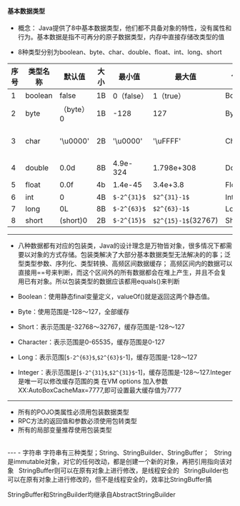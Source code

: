  #### 基本数据类型
-  概念：
    Java提供了8中基本数据类型，他们都不具备对象的特性，没有属性和行为。基本数据是指不可再分的原子数据类型，内存中直接存储改类型的值

-    8种类型分别为boolean、byte、char、double、float、int、long、short
    

序号| 类型名称 | 默认值 | 大小 | 最小值 | 最大值 | 包装类 | 缓存区间
---|---|---|---|---|---|---|---|
 1 | boolean | false | 1B | 0（false）| 1（true）| Boolean | 无
 2 | byte | （byte）0 | 1B | -128 | 127 | Byte | -128～127
 3 | char | '\u0000' | 2B | '\u0000' | '\uFFFF' | Character | （char）0～（char）127
 4 | double | 0.0d | 8B | 4.9e-324 | 1.798e+308 | Double | 无
 5 | float | 0.0f | 4b | 1.4e-45 | 3.4e+3.8 | Float | 无
 6 | int | 0 | 4B | `$-2^{31}$` | `$2^{31}-1$` | Integer | -128~127
 7 | long | 0L | 8B | `$-2^{63}$` | `$2^{63}-1$` | Long | -128~127
 8 | short | (short)0 | 2B | `$-2^{15}$` | `$2^{15}-1$`(32767) | Short | -128~127  
 
---
- 八种数据都有对应的包装类，Java的设计理念是万物皆对象，很多情况下都需要以对象的方式存储。包装类解决了大部分基本数据类型无法解决的的事；泛型类型参数、序列化、类型转换、高频区间数据缓存；
    高频区间内的数据可以直接用==号来判断，而这个区间外的所有数据都会在堆上产生，并且不会复用已有对象。所以包装类型的数据应该都用equals()来判断

- Boolean：使用静态final变量定义，valueOf()就是返回这两个静态值。  
- Byte：使用范围是-128～127，全部缓存  
- Short：表示范围是-32768～32767，缓存范围是-128～127  
- Character：表示范围是0-65535，缓存范围是0-127  
- Long：表示范围[`$-2^{63}$`,`$2^{63}$`-1]，缓存范围是-128～127  
- Integer：表示范围是[`$-2^{31}$`,`$2^{31}$`-1]，缓存范围是-128～127.Integer是唯一可以修改缓存范围的类 在VM options 加入参数 XX:AutoBoxCacheMax=7777,即可设置最大缓存值为7777    

---
- 所有的POJO类属性必须用包装数据类型
- RPC方法的返回值和参数必须使用包转类型
- 所有的局部变量推荐使用包装类型  
</br>
---
- 字符串
    字符串有三种类型；String、StringBuilder、StringBuffer；  
    &ensp;String是immutable对象，对它的任何改动，都是创建一个新的对象，再把引用指向该对象  
    &ensp;StringBuffer则可以在原有对象上进行修改，是线程安全的  
    &ensp;StringBuilder也可以在原有对象上进行修改的，但不是线程安全的，效率比StringBuffer搞

StringBuffer和StringBuilder均继承自AbstractStringBuilder







